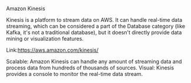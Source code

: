 Amazon Kinesis 

Kinesis is a platform to stream data on AWS. It can handle real-time data streaming, which can be considered a part of the Database category (like Kafka, it's not a traditional database), but it doesn't directly provide data mining or visualization features.

Link:https://aws.amazon.com/kinesis/

Scalable: Amazon Kinesis can handle any amount of streaming data and process data from hundreds of thousands of sources.
Visual: Kinesis provides a console to monitor the real-time data stream.
